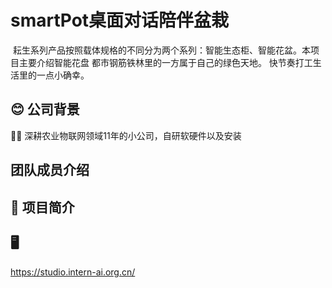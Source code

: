 # smartPot桌面对话陪伴盆栽

![]()
  耘生系列产品按照载体规格的不同分为两个系列：智能生态柜、智能花盆。本项目主要介绍智能花盘
  都市钢筋铁林里的一方属于自己的绿色天地。
  快节奏打工生活里的一点小确幸。

## 😊 公司背景

👨‍🏫 深耕农业物联网领域11年的小公司，自研软硬件以及安装

##  团队成员介绍


## 📝 项目简介




## 🖥️ 

https://studio.intern-ai.org.cn/

